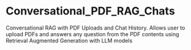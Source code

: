 # Conversational_PDF_RAG_Chats
Conversational RAG with PDF Uploads and Chat History. Allows user to upload PDFs and answers any question from the PDF contents using Retrieval Augmented Generation with LLM models
